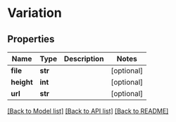 # Variation

## Properties
Name | Type | Description | Notes
------------ | ------------- | ------------- | -------------
**file** | **str** |  | [optional] 
**height** | **int** |  | [optional] 
**url** | **str** |  | [optional] 

[[Back to Model list]](../README.md#documentation-for-models) [[Back to API list]](../README.md#documentation-for-api-endpoints) [[Back to README]](../README.md)

